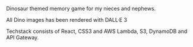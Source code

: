 Dinosaur themed memory game for my nieces and nephews.

All Dino images has been rendered with DALL·E 3

Techstack consists of React, CSS3 and AWS Lambda, S3, DynamoDB and API Gateway.
